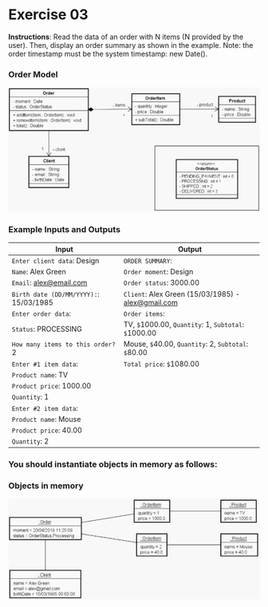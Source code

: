 # Exercise 03
**Instructions**: Read the data of an order with N items (N provided by the user). Then, display an order summary as shown in the example. Note: the order timestamp must be the system timestamp: new Date().
### Order Model
![Order Model](https://github.com/souzafcharles/Complete-Java-Object-Oriented-Programming-and-Projects/blob/master/Session_J10_Enumerations_and_Composition/Exercise03/order-model.png)


### Example Inputs and Outputs

| **Input**                              | **Output**                                            |
|----------------------------------------|-------------------------------------------------------|
| `Enter client data`:  Design           | `ORDER SUMMARY`:                                      |
| `Name`: Alex Green                     | `Order moment`: Design                                |
| `Email`: alex@email.com                | `Order status`: 3000.00                               |
| `Birth date (DD/MM/YYYY):`: 15/03/1985 | `Client`: Alex Green (15/03/1985) - alex@gmail.com    |
| `Enter order data`:                    | `Order items`:                                        |
| `Status`: PROCESSING                   | TV, `$`1000.00, `Quantity`: 1, `Subtotal`: `$`1000.00 |
| `How many items to this order?` 2      | Mouse, `$`40.00, `Quantity`: 2, `Subtotal`: `$`80.00  |
| `Enter #1 item data`:                  | `Total price`: `$`1080.00                             |
| `Product name`: TV                     |                                                       |
| `Product price`: 1000.00               |                                                       |
| `Quantity`: 1                          |                                                       |
| `Enter #2 item data`:                  |                                                       |
| `Product name`: Mouse                  |                                                       |
| `Product price`: 40.00                 |                                                       |
| `Quantity`: 2                          |                                                       |


### You should instantiate objects in memory as follows:

### Objects in memory
![Objects in Memory Order](https://github.com/souzafcharles/Complete-Java-Object-Oriented-Programming-and-Projects/blob/master/Session_J10_Enumerations_and_Composition/Exercise03/objects-in-memory-order.png)




